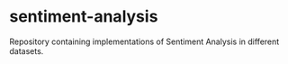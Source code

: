 # sentiment-analysis
Repository containing implementations of Sentiment Analysis in different datasets.
